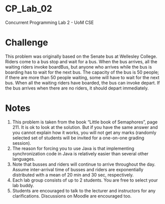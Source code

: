 # CP_Lab_02
Concurrent Programming Lab 2 - UoM CSE

# Challenge
This problem was originally based on the Senate bus at Wellesley College. Riders come to a bus 
stop and wait for a bus. When the bus arrives, all the waiting riders invoke boardBus, but anyone who
arrives while the bus is boarding has to wait for the next bus. The capacity of the bus is 50 people; if there
are more than 50 people waiting, some will have to wait for the next bus. When all the waiting riders have
boarded, the bus can invoke depart. If the bus arrives when there are no riders, it should depart immediately.

# Notes
1. This problem is taken from the book “Little book of Semaphores”, page 211. It is ok to look at
the solution. But if you have the same answer and you cannot explain how it works, you will not
get any marks (randomly selected set of students will be invited for a one-on-one grading session).
2. The reason for forcing you to use Java is that implementing synchronization code in Java is
relatively easier than several other languages.
3. Note that busses and riders will continue to arrive throughout the day. Assume inter-arrival time
of busses and riders are exponentially distributed with a mean of 20 min and 30 sec, respectively. 
4. Each lab group consists of up to 2 students. You are free to select your lab buddy. 
5. Students are encouraged to talk to the lecturer and instructors for any clarifications. Discussions
on Moodle are encouraged too.
